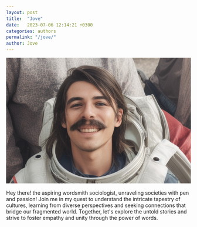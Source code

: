 ```yaml
---
layout: post
title:  "Jove"
date:   2023-07-06 12:14:21 +0300
categories: authors
permalink: "/jove/"
author: Jove
---
```

![Jove](/assets/images/jove.png)

Hey there!  the aspiring wordsmith sociologist, unraveling societies with pen and passion! Join me in my quest to understand the intricate tapestry of cultures, learning from diverse perspectives and seeking connections that bridge our fragmented world. Together, let's explore the untold stories and strive to foster empathy and unity through the power of words.